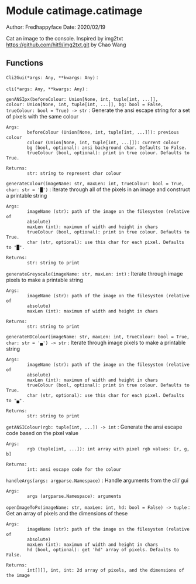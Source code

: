Module catimage.catimage
========================
Author: Fredhappyface
Date: 2020/02/19

Cat an image to the console. Inspired by img2txt
https://github.com/hit9/img2txt.git by Chao Wang

Functions
---------

    
`Cli2Gui(*args: Any, **kwargs: Any)`
:   

    
`cli(*args: Any, **kwargs: Any)`
:   

    
`genANSIpx(beforeColour: Union[None, int, tuple[int, ...]], colour: Union[None, int, tuple[int, ...]], bg: bool = False, trueColour: bool = True) ‑> str`
:   Generate the ansi escape string for a set of pixels with the same
    colour
    
    Args:
            beforeColour (Union[None, int, tuple[int, ...]]): previous colour
            colour (Union[None, int, tuple[int, ...]]): current colour
            bg (bool, optional): ansi background char. Defaults to False.
            trueColour (bool, optional): print in true colour. Defaults to True.
    
    Returns:
            str: string to represent char colour

    
`generateColour(imageName: str, maxLen: int, trueColour: bool = True, char: str = '█')`
:   Iterate through all of the pixels in an image and construct a printable
    string
    
    Args:
            imageName (str): path of the image on the filesystem (relative of
            absolute)
            maxLen (int): maximum of width and height in chars
            trueColour (bool, optional): print in true colour. Defaults to True.
            char (str, optional): use this char for each pixel. Defaults to "█".
    
    Returns:
            str: string to print

    
`generateGreyscale(imageName: str, maxLen: int)`
:   Iterate through image pixels to make a printable string
    
    Args:
            imageName (str): path of the image on the filesystem (relative of
            absolute)
            maxLen (int): maximum of width and height in chars
    
    Returns:
            str: string to print

    
`generateHDColour(imageName: str, maxLen: int, trueColour: bool = True, char: str = '▄') ‑> str`
:   Iterate through image pixels to make a printable string
    
    Args:
            imageName (str): path of the image on the filesystem (relative of
            absolute)
            maxLen (int): maximum of width and height in chars
            trueColour (bool, optional): print in true colour. Defaults to True.
            char (str, optional): use this char for each pixel. Defaults to "▄".
    
    Returns:
            str: string to print

    
`getANSIColour(rgb: tuple[int, ...]) ‑> int`
:   Generate the ansi escape code based on the pixel value
    
    Args:
            rgb (tuple[int, ...]): int array with pixel rgb values: [r, g, b]
    
    Returns:
            int: ansi escape code for the colour

    
`handleArgs(args: argparse.Namespace)`
:   Handle arguments from the cli/ gui
    
    Args:
            args (argparse.Namespace): arguments

    
`openImageToPx(imageName: str, maxLen: int, hd: bool = False) ‑> tuple`
:   Get an array of pixels and the dimensions of these
    
    Args:
            imageName (str): path of the image on the filesystem (relative of
            absolute)
            maxLen (int): maximum of width and height in chars
            hd (bool, optional): get 'hd' array of pixels. Defaults to False.
    
    Returns:
            int[][], int, int: 2d array of pixels, and the dimensions of the image